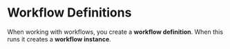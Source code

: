 # Workflow Definitions

When working with workflows, you create a **workflow definition**. When this runs it creates a **workflow instance**.